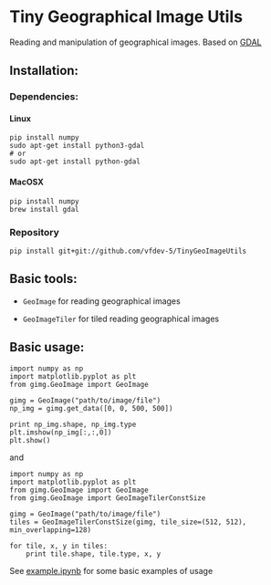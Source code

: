 # Tiny Geographical Image Utils

Reading and manipulation of geographical images. Based on [GDAL](http://www.gdal.org/)

## Installation:

### Dependencies:

#### Linux
```
pip install numpy
sudo apt-get install python3-gdal 
# or 
sudo apt-get install python-gdal
```

#### MacOSX

```
pip install numpy
brew install gdal
```

### Repository

```
pip install git+git://github.com/vfdev-5/TinyGeoImageUtils
```

## Basic tools:

* `GeoImage` for reading geographical images 

* `GeoImageTiler` for tiled reading geographical images


## Basic usage:

```
import numpy as np
import matplotlib.pyplot as plt
from gimg.GeoImage import GeoImage

gimg = GeoImage("path/to/image/file")
np_img = gimg.get_data([0, 0, 500, 500])

print np_img.shape, np_img.type
plt.imshow(np_img[:,:,0])
plt.show()
```

and 

```
import numpy as np
import matplotlib.pyplot as plt
from gimg.GeoImage import GeoImage
from gimg.GeoImage import GeoImageTilerConstSize

gimg = GeoImage("path/to/image/file")
tiles = GeoImageTilerConstSize(gimg, tile_size=(512, 512), min_overlapping=128)

for tile, x, y in tiles:
    print tile.shape, tile.type, x, y
```

See [example.ipynb](examples/examples.ipynb) for some basic examples of usage
